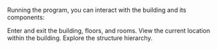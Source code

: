 Running the program, you can interact with the building and its components:

Enter and exit the building, floors, and rooms.
View the current location within the building.
Explore the structure hierarchy.

